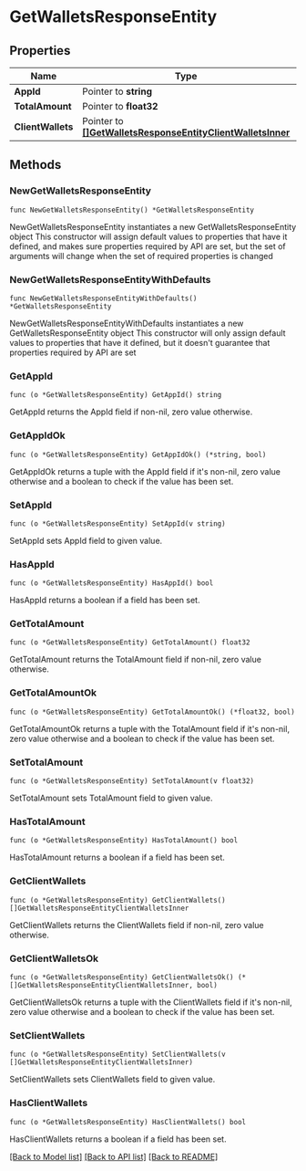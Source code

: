 # GetWalletsResponseEntity

## Properties

Name | Type | Description | Notes
------------ | ------------- | ------------- | -------------
**AppId** | Pointer to **string** |  | [optional] 
**TotalAmount** | Pointer to **float32** |  | [optional] 
**ClientWallets** | Pointer to [**[]GetWalletsResponseEntityClientWalletsInner**](GetWalletsResponseEntityClientWalletsInner.md) |  | [optional] 

## Methods

### NewGetWalletsResponseEntity

`func NewGetWalletsResponseEntity() *GetWalletsResponseEntity`

NewGetWalletsResponseEntity instantiates a new GetWalletsResponseEntity object
This constructor will assign default values to properties that have it defined,
and makes sure properties required by API are set, but the set of arguments
will change when the set of required properties is changed

### NewGetWalletsResponseEntityWithDefaults

`func NewGetWalletsResponseEntityWithDefaults() *GetWalletsResponseEntity`

NewGetWalletsResponseEntityWithDefaults instantiates a new GetWalletsResponseEntity object
This constructor will only assign default values to properties that have it defined,
but it doesn't guarantee that properties required by API are set

### GetAppId

`func (o *GetWalletsResponseEntity) GetAppId() string`

GetAppId returns the AppId field if non-nil, zero value otherwise.

### GetAppIdOk

`func (o *GetWalletsResponseEntity) GetAppIdOk() (*string, bool)`

GetAppIdOk returns a tuple with the AppId field if it's non-nil, zero value otherwise
and a boolean to check if the value has been set.

### SetAppId

`func (o *GetWalletsResponseEntity) SetAppId(v string)`

SetAppId sets AppId field to given value.

### HasAppId

`func (o *GetWalletsResponseEntity) HasAppId() bool`

HasAppId returns a boolean if a field has been set.

### GetTotalAmount

`func (o *GetWalletsResponseEntity) GetTotalAmount() float32`

GetTotalAmount returns the TotalAmount field if non-nil, zero value otherwise.

### GetTotalAmountOk

`func (o *GetWalletsResponseEntity) GetTotalAmountOk() (*float32, bool)`

GetTotalAmountOk returns a tuple with the TotalAmount field if it's non-nil, zero value otherwise
and a boolean to check if the value has been set.

### SetTotalAmount

`func (o *GetWalletsResponseEntity) SetTotalAmount(v float32)`

SetTotalAmount sets TotalAmount field to given value.

### HasTotalAmount

`func (o *GetWalletsResponseEntity) HasTotalAmount() bool`

HasTotalAmount returns a boolean if a field has been set.

### GetClientWallets

`func (o *GetWalletsResponseEntity) GetClientWallets() []GetWalletsResponseEntityClientWalletsInner`

GetClientWallets returns the ClientWallets field if non-nil, zero value otherwise.

### GetClientWalletsOk

`func (o *GetWalletsResponseEntity) GetClientWalletsOk() (*[]GetWalletsResponseEntityClientWalletsInner, bool)`

GetClientWalletsOk returns a tuple with the ClientWallets field if it's non-nil, zero value otherwise
and a boolean to check if the value has been set.

### SetClientWallets

`func (o *GetWalletsResponseEntity) SetClientWallets(v []GetWalletsResponseEntityClientWalletsInner)`

SetClientWallets sets ClientWallets field to given value.

### HasClientWallets

`func (o *GetWalletsResponseEntity) HasClientWallets() bool`

HasClientWallets returns a boolean if a field has been set.


[[Back to Model list]](../README.md#documentation-for-models) [[Back to API list]](../README.md#documentation-for-api-endpoints) [[Back to README]](../README.md)


